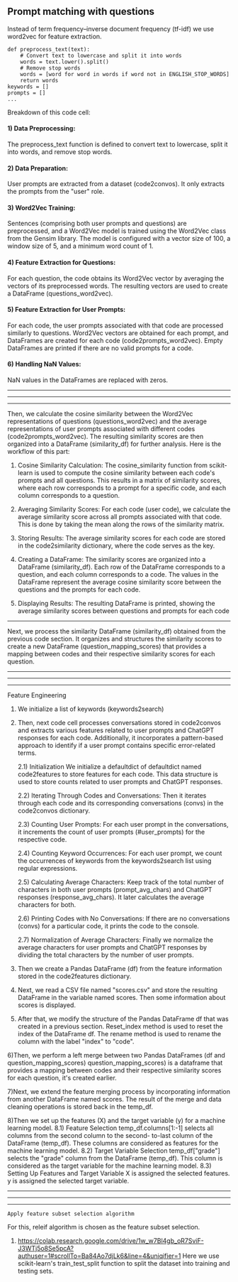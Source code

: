 ## Prompt matching with questions
Instead of term frequency–inverse document frequency (tf-idf) we use word2vec for feature extraction. 
```
def preprocess_text(text):
    # Convert text to lowercase and split it into words
    words = text.lower().split()
    # Remove stop words
    words = [word for word in words if word not in ENGLISH_STOP_WORDS]
    return words
keywords = []
prompts = []
...
```
Breakdown of this code cell:
#### 1) Data Preprocessing:
The preprocess_text function is defined to convert text to lowercase, split it into words, and remove stop words.

#### 2) Data Preparation:
User prompts are extracted from a dataset (code2convos). It only extracts the prompts from the "user" role.

#### 3) Word2Vec Training:
Sentences (comprising both user prompts and questions) are preprocessed, and a Word2Vec model is trained using the Word2Vec class from the Gensim library. The model is configured with a vector size of 100, a window size of 5, and a minimum word count of 1.


#### 4) Feature Extraction for Questions:
For each question, the code obtains its Word2Vec vector by averaging the vectors of its preprocessed words. The resulting vectors are used to create a DataFrame (questions_word2vec).

#### 5) Feature Extraction for User Prompts:
For each code, the user prompts associated with that code are processed similarly to questions. Word2Vec vectors are obtained for each prompt, and DataFrames are created for each code (code2prompts_word2vec). Empty DataFrames are printed if there are no valid prompts for a code.

#### 6) Handling NaN Values:
NaN values in the DataFrames are replaced with zeros.


------------
------------
------------

Then, we calculate the cosine similarity between the Word2Vec representations of questions (questions_word2vec) and the average representations of user prompts associated with different codes (code2prompts_word2vec). The resulting similarity scores are then organized into a DataFrame (similarity_df) for further analysis.
Here is the workflow of this part:

1) Cosine Similarity Calculation:
The cosine_similarity function from scikit-learn is used to compute the cosine similarity between each code's prompts and all questions. This results in a matrix of similarity scores, where each row corresponds to a prompt for a specific code, and each column corresponds to a question.

2) Averaging Similarity Scores:
For each code (user code), we calculate the average similarity score across all prompts associated with that code. This is done by taking the mean along the rows of the similarity matrix.

3) Storing Results:
The average similarity scores for each code are stored in the code2similarity dictionary, where the code serves as the key.

4) Creating a DataFrame:
The similarity scores are organized into a DataFrame (similarity_df). Each row of the DataFrame corresponds to a question, and each column corresponds to a code. The values in the DataFrame represent the average cosine similarity score between the questions and the prompts for each code.

5) Displaying Results:
The resulting DataFrame is printed, showing the average similarity scores between questions and prompts for each code


------------

Next, we process the similarity DataFrame (similarity_df) obtained from the previous code section. It organizes and structures the similarity scores to create a new DataFrame (question_mapping_scores) that provides a mapping between codes and their respective similarity scores for each question. 

------------
------------
------------

Feature Engineering 
1) We initialize a list of keywords (keywords2search)

2) Then, next code cell processes conversations stored in code2convos and extracts various features related to user prompts and ChatGPT responses for each code. Additionally, it incorporates a pattern-based approach to identify if a user prompt contains specific error-related terms.


	2.1) Initialization
	We initialize a defaultdict of defaultdict named code2features to store 			features for each code. This data structure is used to store counts related to user 		prompts and ChatGPT responses.

	2.2) Iterating Through Codes and Conversations:
	Then it iterates through each code and its corresponding conversations (convs) in the 		code2convos dictionary.

	2.3) Counting User Prompts:
	For each user prompt in the conversations, it increments the count of user prompts 		(#user_prompts) for the respective code.


	2.4) Counting Keyword Occurrences:
	For each user prompt, we count the occurrences of keywords from the 				keywords2search list using regular expressions.

	2.5) Calculating Average Characters:
	Keep track of the total number of characters in both user prompts 				(prompt_avg_chars) and ChatGPT responses (response_avg_chars). It later calculates the 		average characters for both.

	2.6) Printing Codes with No Conversations:
	If there are no conversations (convs) for a particular code, it prints the code to 		the console.

	2.7) Normalization of Average Characters:
	Finally we normalize the average characters for user prompts and ChatGPT responses by 		dividing the total characters by the number of user prompts.



3) Then we create a Pandas DataFrame (df) from the feature information stored in the code2features dictionary. 

4) Next, we read a CSV file named "scores.csv" and store the resulting DataFrame in the variable named scores. Then some information about scores is displayed. 

5)  After that, we modify the structure of the Pandas DataFrame df that was created in a previous section. Reset_index method is used to reset the index of the DataFrame df. The  rename method is used to rename the column with the label "index" to "code". 

6)Then, we perform a left merge between two Pandas DataFrames (df and question_mapping_scores)
question_mapping_scores) is a dataframe that provides a mapping between codes and their respective similarity scores for each question, it's created earlier.

7)Next, we extend the feature merging process by incorporating information from another DataFrame named scores. The result of the merge and data cleaning operations is stored back in the temp_df. 

8)Then we set up the features (X) and the target variable (y) for a machine learning model.
	8.1) Feature Selection
		temp_df.columns[1:-1] selects all columns from the second column to the second-			to-last column of the DataFrame (temp_df). These columns are considered as 			features for the machine learning model.
	8.2) Target Variable Selection
		temp_df["grade"] selects the "grade" column from the DataFrame (temp_df). This 			column is considered as the target variable for the machine learning model.
	8.3) Setting Up Features and Target Variable
		X is assigned the selected features.
		y is assigned the selected target variable.


------------
------------
------------
	Apply feature subset selection algorithm
For this, releif algorithm is chosen as the feature subset selection.	

1) https://colab.research.google.com/drive/1w_w7Bl4gb_oR7SviF-J3WTj5o8Se5pcA?authuser=1#scrollTo=Ba84Ao7djLk6&line=4&uniqifier=1
Here we use scikit-learn's train_test_split function to split the dataset into training and testing sets.



